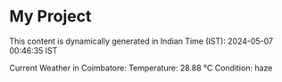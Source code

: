 # My Project

This content is dynamically generated in Indian Time (IST): 2024-05-07 00:46:35 IST


Current Weather in Coimbatore:
Temperature: 28.88 °C
Condition: haze
